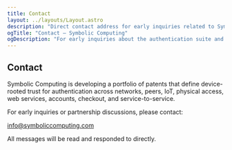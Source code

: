 ```yaml
---
title: Contact
layout: ../layouts/Layout.astro
description: "Direct contact address for early inquiries related to Symbolic Computing and the authentication patent suite."
ogTitle: "Contact — Symbolic Computing"
ogDescription: "For early inquiries about the authentication suite and partnership discussions: info@symboliccomputing.com"
---
```


## Contact

Symbolic Computing is developing a portfolio of patents that define device-rooted trust for authentication across networks, peers, IoT, physical access, web services, accounts, checkout, and service-to-service.  

For early inquiries or partnership discussions, please contact:  

info@symboliccomputing.com

All messages will be read and responded to directly.
